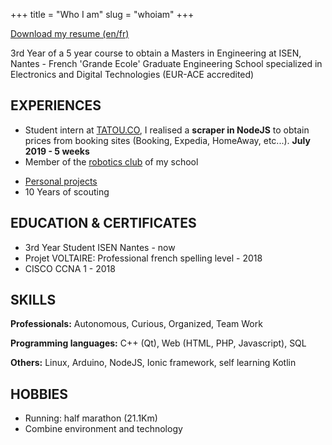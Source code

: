 +++
title = "Who I am"
slug = "whoiam"
+++

[Download my resume (en/fr)](https://qsvtr.fr/documents/ResumeQuentinSAUVETRE.pdf)

3rd Year of a 5 year course to obtain a Masters in Engineering at
ISEN, Nantes - French 'Grande Ecole' Graduate Engineering School
specialized in Electronics and Digital Technologies (EUR-ACE
accredited)


## EXPERIENCES
+ Student intern at [TATOU.CO](https://tatou.co), I realised a **scraper in NodeJS** to obtain prices from booking sites (Booking, Expedia, HomeAway, etc...). <b>July 2019 - 5 weeks</b>
+ Member of the [robotics club](#) of my school
* [Personal projects](/posts)
* 10 Years of scouting
    
## EDUCATION & CERTIFICATES
* 3rd Year Student ISEN Nantes - now
* Projet VOLTAIRE: Professional french spelling level - 2018
* CISCO CCNA 1 - 2018

## SKILLS
**Professionals:** Autonomous, Curious, Organized, Team Work

**Programming languages:** C++ (Qt), Web (HTML, PHP, Javascript), SQL

**Others:** Linux, Arduino, NodeJS, Ionic framework, self learning Kotlin   
 
## HOBBIES
* Running: half marathon (21.1Km)
* Combine environment and technology
